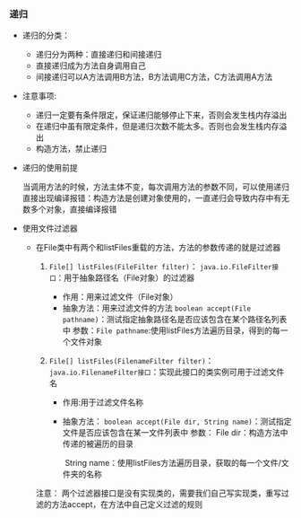 ### 递归

- 递归的分类：

  - 递归分为两种：直接递归和间接递归
  - 直接递归成为方法自身调用自己
  - 间接递归可以A方法调用B方法，B方法调用C方法，C方法调用A方法

- 注意事项:

  - 递归一定要有条件限定，保证递归能够停止下来，否则会发生栈内存溢出
  - 在递归中虽有限定条件，但是递归次数不能太多。否则也会发生栈内存溢出
  - 构造方法，禁止递归

- 递归的使用前提

  当调用方法的时候，方法主体不变，每次调用方法的参数不同，可以使用递归
      直接出现编译报错：构造方法是创建对象使用的，一直递归会导致内存中有无数多个对象，直接编译报错

- 使用文件过滤器

  - 在File类中有两个和listFiles重载的方法，方法的参数传递的就是过滤器

    1. `File[] listFiles(FileFilter filter)`：
       `java.io.FileFilter接口`：用于抽象路径名（File对象）的过滤器

       - 作用：用来过滤文件（File对象）
       - 抽象方法：用来过滤文件的方法
         `boolean accept(File pathname)`：测试指定抽象路径名是否应该包含在某个路径名列表中
         参数：`File pathname`:使用listFiles方法遍历目录，得到的每一个文件对象

    2. `File[] listFiles(FilenameFilter filter)`：
       `java.io.FilenameFilter接口`：实现此接口的类实例可用于过滤文件名

       - 作用:用于过滤文件名称

       - 抽象方法：
         `boolean accept(File dir, String name)`：测试指定文件是否应该包含在某一文件列表中
         参数：
             File dir：构造方法中传递的被遍历的目录

         ​    String name：使用listFiles方法遍历目录，获取的每一个文件/文件夹的名称

    注意：
    两个过滤器接口是没有实现类的，需要我们自己写实现类，重写过滤的方法accept，在方法中自己定义过滤的规则